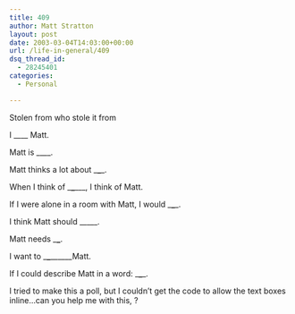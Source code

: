 ```yaml
---
title: 409
author: Matt Stratton
layout: post
date: 2003-03-04T14:03:00+00:00
url: /life-in-general/409
dsq_thread_id:
  - 28245401
categories:
  - Personal

---
```

Stolen from who stole it from

I \____ Matt.
  
Matt is \____.
  
Matt thinks a lot about \___\____.
  
When I think of \___\___\___, I think of Matt.
  
If I were alone in a room with Matt, I would \___\____.
  
I think Matt should \_____.
  
Matt needs \___\___.
  
I want to \___\___\___\___Matt.
  
If I could describe Matt in a word: \___\____.

I tried to make this a poll, but I couldn&#8217;t get the code to allow the text boxes inline&#8230;can you help me with this, ?